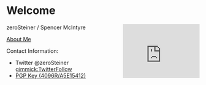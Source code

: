 # Welcome

<iframe align="right" src="http://githubbadge.appspot.com/zeroSteiner?s=1" style="border: 0;height: 142px;width: 200px;overflow: hidden;" frameBorder="0"></iframe>
zeroSteiner / Spencer McIntyre

[About Me](resume.md)

Contact Information:

*  Twitter @zeroSteiner [gimmick:TwitterFollow](@zeroSteiner)
*  [PGP Key (4096R/A5E15412)](https://keybase.io/zerosteiner)
